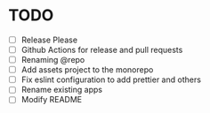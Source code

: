 # TODO
- [ ] Release Please
- [ ] Github Actions for release and pull requests
- [ ] Renaming @repo
- [ ] Add assets project to the monorepo
- [ ] Fix eslint configuration to add prettier and others
- [ ] Rename existing apps
- [ ] Modify README